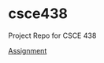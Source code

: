 # csce438
Project Repo for CSCE 438

[Assignment](http://courses.cse.tamu.edu/jmichael/sp15/438/homework/hw2/)


